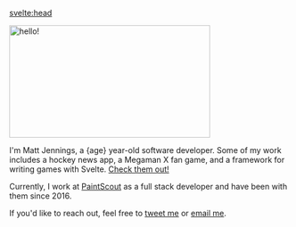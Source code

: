 <script context="module">
	export const prerender = true
</script>

<script>
  import { differenceInYears } from 'date-fns'

  const age = differenceInYears(new Date(), new Date('1994-11-01'))
</script>

<svelte:head>

  <title>Matt Jennings | Hello!</title>
</svelte:head>

<div class="overflow-hidden mx-1">
  <img alt="hello!" src="/hello.gif" width="360" height="202" class="rounded-md" style="margin-top: 0; margin-bottom: 0;"/>
</div>

<!--
  span fixes a weird sveltekit/msdvex bug where "Check them out" would end up inside of {age}.
-->

I'm Matt Jennings, a <span>{age}</span> year-old software developer. Some of my work includes a hockey news app, a Megaman X fan game, and a framework for writing games with Svelte. [Check them out!](/projects)

Currently, I work at [PaintScout](https://paintscout.com) as a full stack developer and have been with them since 2016.

If you'd like to reach out, feel free to [tweet me](https://twitter.com/mattjennings44) or [email me](mailto:mattjennings@hey.com).
